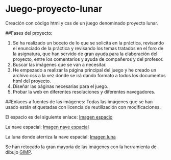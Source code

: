 # Juego-proyecto-lunar
Creación con código html y css de un juego denominado proyecto lunar.

##Fases del proyecto:
1. Se ha realizado un boceto de lo que se solicita en la práctica, revisando el enunciado de la práctica y revisando los temas tratados en el foro de la asignatura, que han servido de gran ayuda para la elaboración del proyecto, entre los comentarios y ayuda de compañeros y del profesor.
2. Buscar las imágenes que se van a necesitar.
3. He empezado a realizar la página principal del juego y he creado un archivo css a la vez donde se irá dando formato a todos los documentos html del proyecto.
4. Diseñar las páginas necesarias para el juego.
5. Probar la web en diferentes resoluciones y diferentes navegadores.

##Enlaces a fuentes de las imágenes:
Todas las imágenes que se han usado están etiquetadas con licencia de reutilización con modificaciones.

El espacio es del siguiente enlace:
[Imagen espacio](http://www.publicdomainpictures.net/pictures/130000/velka/night-sky-background-14391263141jp.jpg)

La nave espacial:
[Imagen nave espacial](https://upload.wikimedia.org/wikipedia/commons/thumb/b/ba/Alien_Spaceship_-_SVG_Vector.svg/2000px-Alien_Spaceship_-_SVG_Vector.svg.png)

La luna donde aterriza la nave espacial:
[Imagen luna](https://c1.staticflickr.com/9/8218/8276112196_5e8083de11_b.jpg)

Se han retocado la gran mayoría de las imágenes con la herramienta de dibujo [GIMP](https://www.gimp.org/).



